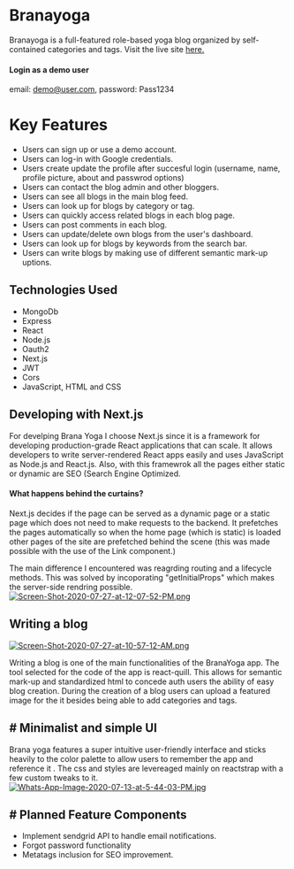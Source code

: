# Branayoga
Branayoga is a full-featured role-based yoga blog organized by self-contained categories and tags.
Visit the live site [here.](https://branayoga.herokuapp.com/)
#### Login as a demo user
email: demo@user.com,
password: Pass1234

# Key Features

-   Users can sign up or use a demo account.
- Users can log-in with Google credentials.
-   Users create update the profile after succesful login (username, name, profile picture, about and passwrod options)
-   Users can contact the blog admin and  other bloggers.
-   Users can see all blogs in the main blog feed.
-   Users can look up for blogs by category or tag.
- Users can quickly access related blogs in  each blog page.
- Users can post comments in each blog.
- Users can update/delete own blogs from the user's dashboard.
- Users can look up for blogs by keywords from the search bar.
- Users can write blogs by making use of different semantic mark-up uptions.

## Technologies Used

-   MongoDb
-   Express
- React
-   Node.js
-   Oauth2
-   Next.js
-   JWT
-   Cors
-   JavaScript, HTML and CSS


## Developing with Next.js 
For develping Brana Yoga I choose Next.js since it is a framework for developing production-grade React applications that can scale. It  allows developers to write server-rendered React apps easily and uses JavaScript as Node.js and React.js. Also, with this framewrok all the pages either static or dynamic are SEO (Search Engine Optimized.

 #### What happens behind the curtains?
Next.js decides if the page can be served as a dynamic page or a static page which does not need to make requests to the backend. It prefetches the pages automatically so when the home page (which is static) is loaded other pages of the site are prefetched behind the scene (this was made possible with the use of the Link component.)

The main difference I encountered was reagrding routing and a lifecycle methods. This was solved by incoporating "getInitialProps"  which makes the server-side rendring possible.
[
![Screen-Shot-2020-07-27-at-12-07-52-PM.png](https://i.postimg.cc/8cJbwbkf/Screen-Shot-2020-07-27-at-12-07-52-PM.png)](https://postimg.cc/SY48xCMm)


## Writing a blog
[![Screen-Shot-2020-07-27-at-10-57-12-AM.png](https://i.postimg.cc/GmrdrXNb/Screen-Shot-2020-07-27-at-10-57-12-AM.png)](https://postimg.cc/2VHP77rt)

Writing a blog is one of the main functionalities of the BranaYoga app.
The tool selected for the code of the app is react-quill. This allows for semantic mark-up and standardized html to concede auth users the ability of easy blog creation.
During the creation of a blog users can upload a featured image for the it besides being able to add categories and tags.

## # Minimalist and simple UI
Brana yoga features a super intuitive user-friendly interface and  sticks heavily to the color palette to allow users to remember the app and reference it . The css and styles are levereaged mainly on reactstrap with a few custom tweaks to it.
[![Whats-App-Image-2020-07-13-at-5-44-03-PM.jpg](https://i.postimg.cc/jS8BWTvd/Whats-App-Image-2020-07-13-at-5-44-03-PM.jpg)](https://postimg.cc/BjKmyddd)
## # Planned Feature Components

-    Implement sendgrid API to handle email notifications.
-   Forgot password functionality
-   Metatags inclusion for SEO improvement.


